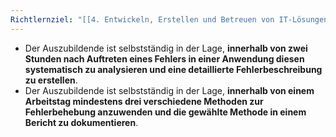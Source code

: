 ```yaml
---
Richtlernziel: "[[4. Entwickeln, Erstellen und Betreuen von IT-Lösungen]]"
---
```

- Der Auszubildende ist selbstständig in der Lage, **innerhalb von zwei Stunden nach Auftreten eines Fehlers in einer Anwendung diesen systematisch zu analysieren und eine detaillierte Fehlerbeschreibung zu erstellen**.
- Der Auszubildende ist selbstständig in der Lage, **innerhalb von einem Arbeitstag mindestens drei verschiedene Methoden zur Fehlerbehebung anzuwenden und die gewählte Methode in einem Bericht zu dokumentieren**.